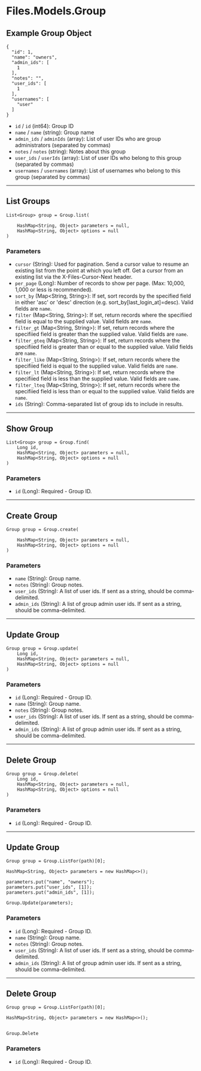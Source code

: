 # Files.Models.Group

## Example Group Object

```
{
  "id": 1,
  "name": "owners",
  "admin_ids": [
    1
  ],
  "notes": "",
  "user_ids": [
    1
  ],
  "usernames": [
    "user"
  ]
}
```

* `id` / `id`  (int64): Group ID
* `name` / `name`  (string): Group name
* `admin_ids` / `adminIds`  (array): List of user IDs who are group administrators (separated by commas)
* `notes` / `notes`  (string): Notes about this group
* `user_ids` / `userIds`  (array): List of user IDs who belong to this group (separated by commas)
* `usernames` / `usernames`  (array): List of usernames who belong to this group (separated by commas)


---

## List Groups

```
List<Group> group = Group.list(
    
    HashMap<String, Object> parameters = null,
    HashMap<String, Object> options = null
)
```

### Parameters

* `cursor` (String): Used for pagination.  Send a cursor value to resume an existing list from the point at which you left off.  Get a cursor from an existing list via the X-Files-Cursor-Next header.
* `per_page` (Long): Number of records to show per page.  (Max: 10,000, 1,000 or less is recommended).
* `sort_by` (Map<String, String>): If set, sort records by the specified field in either 'asc' or 'desc' direction (e.g. sort_by[last_login_at]=desc). Valid fields are `name`.
* `filter` (Map<String, String>): If set, return records where the specifiied field is equal to the supplied value. Valid fields are `name`.
* `filter_gt` (Map<String, String>): If set, return records where the specifiied field is greater than the supplied value. Valid fields are `name`.
* `filter_gteq` (Map<String, String>): If set, return records where the specifiied field is greater than or equal to the supplied value. Valid fields are `name`.
* `filter_like` (Map<String, String>): If set, return records where the specifiied field is equal to the supplied value. Valid fields are `name`.
* `filter_lt` (Map<String, String>): If set, return records where the specifiied field is less than the supplied value. Valid fields are `name`.
* `filter_lteq` (Map<String, String>): If set, return records where the specifiied field is less than or equal to the supplied value. Valid fields are `name`.
* `ids` (String): Comma-separated list of group ids to include in results.


---

## Show Group

```
List<Group> group = Group.find(
    Long id, 
    HashMap<String, Object> parameters = null,
    HashMap<String, Object> options = null
)
```

### Parameters

* `id` (Long): Required - Group ID.


---

## Create Group

```
Group group = Group.create(
    
    HashMap<String, Object> parameters = null,
    HashMap<String, Object> options = null
)
```

### Parameters

* `name` (String): Group name.
* `notes` (String): Group notes.
* `user_ids` (String): A list of user ids. If sent as a string, should be comma-delimited.
* `admin_ids` (String): A list of group admin user ids. If sent as a string, should be comma-delimited.


---

## Update Group

```
Group group = Group.update(
    Long id, 
    HashMap<String, Object> parameters = null,
    HashMap<String, Object> options = null
)
```

### Parameters

* `id` (Long): Required - Group ID.
* `name` (String): Group name.
* `notes` (String): Group notes.
* `user_ids` (String): A list of user ids. If sent as a string, should be comma-delimited.
* `admin_ids` (String): A list of group admin user ids. If sent as a string, should be comma-delimited.


---

## Delete Group

```
Group group = Group.delete(
    Long id, 
    HashMap<String, Object> parameters = null,
    HashMap<String, Object> options = null
)
```

### Parameters

* `id` (Long): Required - Group ID.


---

## Update Group

```
Group group = Group.ListFor(path)[0];

HashMap<String, Object> parameters = new HashMap<>();

parameters.put("name", "owners");
parameters.put("user_ids", [1]);
parameters.put("admin_ids", [1]);

Group.Update(parameters);
```

### Parameters

* `id` (Long): Required - Group ID.
* `name` (String): Group name.
* `notes` (String): Group notes.
* `user_ids` (String): A list of user ids. If sent as a string, should be comma-delimited.
* `admin_ids` (String): A list of group admin user ids. If sent as a string, should be comma-delimited.


---

## Delete Group

```
Group group = Group.ListFor(path)[0];

HashMap<String, Object> parameters = new HashMap<>();


Group.Delete
```

### Parameters

* `id` (Long): Required - Group ID.

